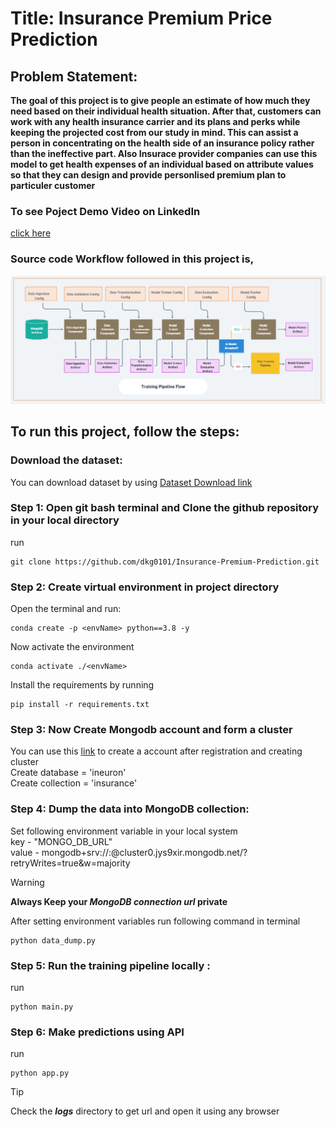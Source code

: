 # Title: Insurance Premium Price Prediction

## Problem Statement:
**The goal of this project is to give people an estimate of how much they need based on
their individual health situation. After that, customers can work with any health 
insurance carrier and its plans and perks while keeping the projected cost from our 
study in mind. This can assist a person in concentrating on the health side of an 
insurance policy rather than the ineffective part. Also Insurace provider companies can 
use this model to get health expenses of an individual based on attribute values so that
they can design and provide personlised premium plan to particuler customer**

### To see Poject Demo Video on LinkedIn
[click here](https://www.linkedin.com/posts/dhananjay-gurav-77a42a219_machinelearning-datascience-pythonfordatascience-activity-7140553797650624512-1p36?utm_source=share&utm_medium=member_desktop)

### Source code Workflow followed in this project is,
![Project Workflow](image.png)

## To run this project, follow the steps:

### Download the dataset:
 You can download dataset by using [Dataset Download link](https://www.kaggle.com/noordeen/insurance-premium-prediction)

### Step 1: Open git bash terminal and Clone the github repository in your local directory

run
```
git clone https://github.com/dkg0101/Insurance-Premium-Prediction.git
```

### Step 2: Create virtual environment in project directory

Open the terminal and run:
```
conda create -p <envName> python==3.8 -y
```
Now activate the environment
```
conda activate ./<envName>
```
Install the requirements by running 
```
pip install -r requirements.txt
```

### Step 3: Now Create Mongodb  account and form a cluster

You can use this [link](https://www.mongodb.com/cloud/atlas/register) to create a account
after registration and creating cluster <br/>
Create database = 'ineuron' <br/>
Create collection = 'insurance' <br/>

### Step 4: Dump the data into MongoDB collection:

Set following environment variable in your local system <br/>
key - "MONGO_DB_URL"  <br/>
value - mongodb+srv://<username>:<password>@cluster0.jys9xir.mongodb.net/?retryWrites=true&w=majority
> [!WARNING]
> 	**Always Keep your _MongoDB connection url_  private**

After setting environment variables run following command in terminal
```
python data_dump.py
```

### Step 5: Run the training pipeline locally :
run
```
python main.py
```

### Step 6: Make predictions using API
run
```
python app.py
```
> [!Tip]
> Check the **_logs_** directory to get url and open it using any browser


